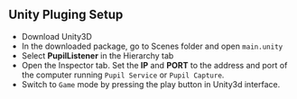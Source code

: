 ## Unity Pluging Setup

- Download Unity3D
- In the downloaded package, go to Scenes folder and open `main.unity`
- Select **PupilListener** in the Hierarchy tab
- Open the Inspector tab. Set the **IP** and **PORT** to the address and port of the computer running `Pupil Service` or `Pupil Capture`.
- Switch to `Game` mode by pressing the play button in Unity3d interface.
